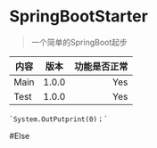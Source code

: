 # SpringBootStarter
>一个简单的SpringBoot起步

内容|版本|功能是否正常|
--|:--:|--:
Main|1.0.0|Yes
Test|1.0.0|Yes

    `System.OutPutprint(0)；`
#Else
